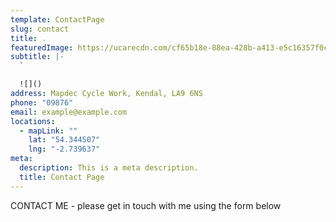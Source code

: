 ```yaml
---
template: ContactPage
slug: contact
title: .
featuredImage: https://ucarecdn.com/cf65b18e-88ea-428b-a413-e5c16357f0c4/
subtitle: |-
  `

  ![]()
address: Mapdec Cycle Work, Kendal, LA9 6NS
phone: "09876"
email: example@example.com
locations:
  - mapLink: ""
    lat: "54.344507"
    lng: "-2.739637"
meta:
  description: This is a meta description.
  title: Contact Page
---
```

CONTACT ME - please get in touch with me using the form below